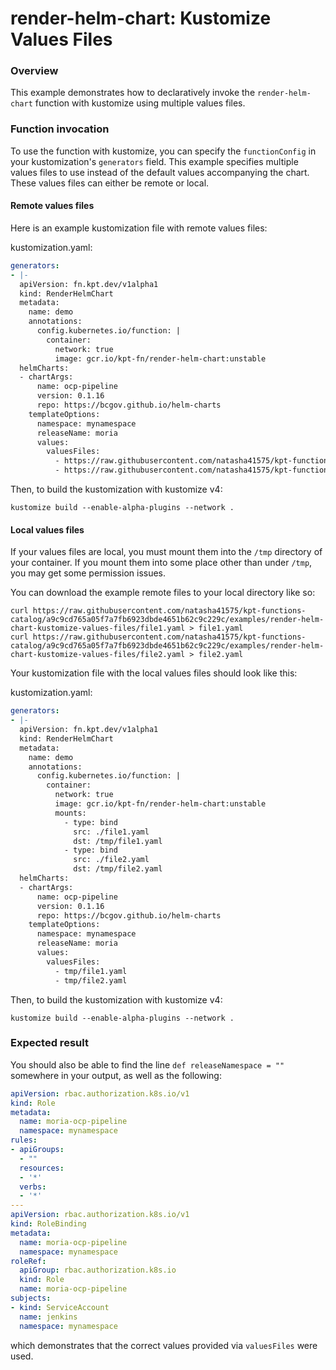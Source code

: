 # render-helm-chart: Kustomize Values Files

### Overview

This example demonstrates how to declaratively invoke the `render-helm-chart`
function with kustomize using multiple values files.

### Function invocation

To use the function with kustomize, you can specify the `functionConfig`
in your kustomization's `generators` field. This example specifies multiple
values files to use instead of the default values accompanying the chart.
These values files can either be remote or local.

#### Remote values files

Here is an example kustomization file with remote values files:

kustomization.yaml:
```yaml
generators:
- |-
  apiVersion: fn.kpt.dev/v1alpha1
  kind: RenderHelmChart
  metadata:
    name: demo
    annotations:
      config.kubernetes.io/function: |
        container:
          network: true
          image: gcr.io/kpt-fn/render-helm-chart:unstable
  helmCharts:
  - chartArgs:
      name: ocp-pipeline
      version: 0.1.16
      repo: https://bcgov.github.io/helm-charts
    templateOptions:
      namespace: mynamespace
      releaseName: moria
      values:
        valuesFiles:
          - https://raw.githubusercontent.com/natasha41575/kpt-functions-catalog/a9c9cd765a05f7a7fb6923dbde4651b62c9c229c/examples/render-helm-chart-kustomize-values-files/file1.yaml
          - https://raw.githubusercontent.com/natasha41575/kpt-functions-catalog/a9c9cd765a05f7a7fb6923dbde4651b62c9c229c/examples/render-helm-chart-kustomize-values-files/file2.yaml
```

Then, to build the kustomization with kustomize v4:

```shell
kustomize build --enable-alpha-plugins --network .
```

#### Local values files

If your values files are local, you must mount them into the `/tmp` directory of your container.
If you mount them into some place other than under `/tmp`, you may get some permission issues.

You can download the example remote files to your local directory like so:
```shell
curl https://raw.githubusercontent.com/natasha41575/kpt-functions-catalog/a9c9cd765a05f7a7fb6923dbde4651b62c9c229c/examples/render-helm-chart-kustomize-values-files/file1.yaml > file1.yaml
curl https://raw.githubusercontent.com/natasha41575/kpt-functions-catalog/a9c9cd765a05f7a7fb6923dbde4651b62c9c229c/examples/render-helm-chart-kustomize-values-files/file2.yaml > file2.yaml
```

Your kustomization file with the local values files should look like this:

kustomization.yaml:
```yaml
generators:
- |-
  apiVersion: fn.kpt.dev/v1alpha1
  kind: RenderHelmChart
  metadata:
    name: demo
    annotations:
      config.kubernetes.io/function: |
        container:
          network: true
          image: gcr.io/kpt-fn/render-helm-chart:unstable
          mounts:
            - type: bind
              src: ./file1.yaml
              dst: /tmp/file1.yaml
            - type: bind
              src: ./file2.yaml
              dst: /tmp/file2.yaml
  helmCharts:
  - chartArgs:
      name: ocp-pipeline
      version: 0.1.16
      repo: https://bcgov.github.io/helm-charts
    templateOptions:
      namespace: mynamespace
      releaseName: moria
      values:
        valuesFiles:
          - tmp/file1.yaml
          - tmp/file2.yaml
```

Then, to build the kustomization with kustomize v4:

```shell
kustomize build --enable-alpha-plugins --network .
```

### Expected result

You should also be able to find the line `def releaseNamespace = ""` somewhere
in your output, as well as the following: 

```yaml
apiVersion: rbac.authorization.k8s.io/v1
kind: Role
metadata:
  name: moria-ocp-pipeline
  namespace: mynamespace
rules:
- apiGroups:
  - ""
  resources:
  - '*'
  verbs:
  - '*'
---
apiVersion: rbac.authorization.k8s.io/v1
kind: RoleBinding
metadata:
  name: moria-ocp-pipeline
  namespace: mynamespace
roleRef:
  apiGroup: rbac.authorization.k8s.io
  kind: Role
  name: moria-ocp-pipeline
subjects:
- kind: ServiceAccount
  name: jenkins
  namespace: mynamespace
```

which demonstrates that the correct values provided via `valuesFiles` were used.
